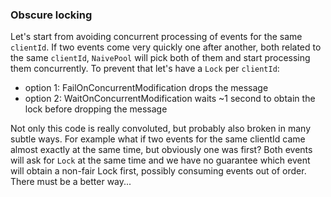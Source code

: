 ### Obscure locking

Let's start from avoiding concurrent processing of events for the same `clientId`. If two events come very quickly
one after another, both related to the same `clientId`, `NaivePool` will pick both of them and start processing them
concurrently.
To prevent that let's have a `Lock` per `clientId`:
- option 1: FailOnConcurrentModification drops the message
- option 2: WaitOnConcurrentModification waits ~1 second to obtain the lock before dropping the message

Not only this code is really convoluted, but probably also broken in many subtle ways. For example what if two events
for the same clientId came almost exactly at the same time, but obviously one was first? Both events will ask for `Lock`
at the same time and we have no guarantee which event will obtain a non-fair Lock first, possibly consuming events
out of order. There must be a better way...